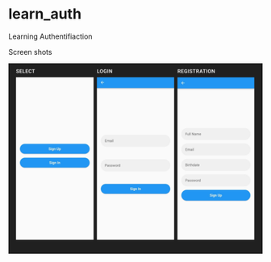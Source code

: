 # learn_auth

Learning Authentifiaction

Screen shots

![Login project](https://github.com/NiMeItachi/auth_project/blob/main/auth_app_git/screens.png)
